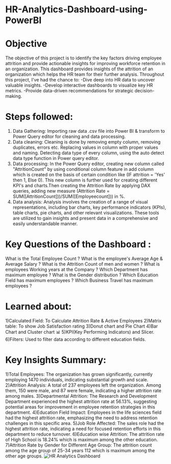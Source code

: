 # HR-Analytics-Dashboard-using-PowerBI
# Objective

The objective of this project is to identify the key factors driving employee attrition and provide actionable insights for improving workforce retention in an organization. This dashboard provides insights of the attrition of an organization which helps the HR team for their further analysis.
Throughout this project, I've had the chance to:
-Dive deep into HR data to uncover valuable insights.
-Develop interactive dashboards to visualize key HR metrics.
-Provide data-driven recommendations for strategic decision-making.
# Steps followed:
1. Data Gathering:
   Importing raw data .csv file into Power BI & transform to Power Query editor for cleaning and data processing.
2. Data cleaning:
   Cleaning is done by removing empty column, removing duplicates, errors etc.
   Replacing values in column with proper values and naming.
   Detecting data type of every column, using the auto detect data type function in Power query editor.
3. Data processing:
   In the Power Query editor, creating new column called "AttritionCount" by using conditional column feature in add column which is created on the basis of certain condition like (IF attrition = 'Yes' then 1, Else 0).
   This new column is further used for creating different KPI's and charts.Then creating the Attrition Rate by applying DAX queries, adding new measure (Attrition Rate = SUM([AttritionCount]))/SUM([Employeecount])) in %.
4. Data analysis:
   Analysis involves the creation of a range of visual representations, including bar charts, key performance indicators (KPIs), table charts, pie charts, and other relevant visualizations.
   These tools are utilized to gain insights and present data in a comprehensive and easily understandable manner.
# Key Questions of the Dashboard :
What is the Total Employee Count ?
What is the employee's Average Age & Average Salary ?
What is the Attrition Count of men and women ?
What is employees Working years at the Company ?
Which Department has maximum employee ?
What is the Gender distribution ?
Which Education Field has maximum employees ?
Which Business Travel has maximum employees ?
# Learned about:
1)Calculated Field: To Calculate Attrition Rate & Active Employees
2)Matrix table: To show Job Satisfaction rating
3)Donut chart and Pie Chart
4)Bar Chart and Cluster chart 📊
5)KPI(Key Performing Indicators) and Slicer.
6)Filters: Used to filter data according to different education fields.
# Key Insights Summary:
1)Total Employees: The organization has grown significantly, currently employing 1470 individuals, indicating substantial growth and scale.
2)Attrition Analysis: A total of 237 employees left the organization. Among them, 150 were male, and 87 were female, indicating a higher attrition rate among males.
3)Departmental Attrition: The Research and Development Department experienced the highest attrition rate at 56.13%, suggesting potential areas for improvement in employee retention strategies in this department.
4)Education Field Impact: Employees in the life sciences field had the highest attrition rate, emphasizing the need to address retention challenges in this specific area.
5)Job Role Affected: The sales role had the highest attrition rate, indicating a need for focused retention efforts in this department to reduce turnover.
6)Education wise Attrition: The attrition rate of High School is 18.24% which is maximum among the other education.
7)Attrition Rate by Gender for Different Age Group: The attrition count among the age group of 25-34 years 112 which is maximum among the other age groups.
![HR Analytics Dashboard](https://github.com/bindasDG/HR-Analytics-Dashboard-using-PowerBI/assets/135599204/3eb4b61e-f071-4084-9dbf-d0a603dc228a)
